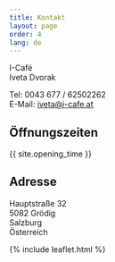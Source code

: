 ```yaml
---
title: Kontakt
layout: page
order: 4
lang: de
---
```


I-Café  
Iveta Dvorak  
 
Tel: 0043 677 / 62502262  
E-Mail: <a href="mailto:iveta@i-cafe.at">iveta@i-cafe.at</a>

## Öffnungszeiten
{{ site.opening_time }}

## Adresse
Hauptstraße 32  
5082 Grödig  
Salzburg  
Österreich

{% include leaflet.html %}
